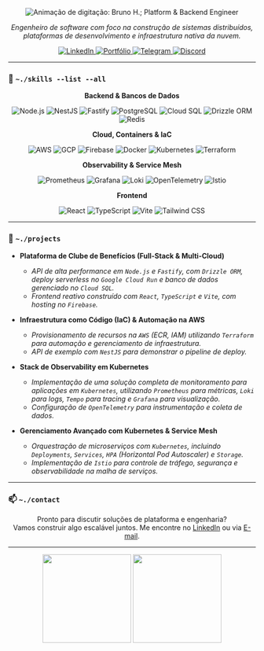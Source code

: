 <p align="center">
  <img src="https://readme-typing-svg.herokuapp.com?font=Space+Mono&size=30&duration=3000&color=00FF7F&center=true&vCenter=true&width=500&lines=Bruno+H.;Platform+%26+Backend+Engineer" alt="Animação de digitação: Bruno H.; Platform & Backend Engineer">
</p>

<p align="center">
  <em>Engenheiro de software com foco na construção de sistemas distribuídos, plataformas de desenvolvimento e infraestrutura nativa da nuvem.</em>
</p>

<p align="center">
  <a href="https://www.linkedin.com/in/bruno-henrq/">
    <img src="https://img.shields.io/badge/LinkedIn-0A66C2?style=for-the-badge&logo=linkedin&logoColor=white" alt="LinkedIn"/>
  </a>
  <a href="https://bhdev.me/">
    <img src="https://img.shields.io/badge/Portfólio-00FF7F?style=for-the-badge&logo=Cloudflare&logoColor=black" alt="Portfólio"/>
  </a>
  <a href="https://t.me/CyberPlank_2077">
    <img src="https://img.shields.io/badge/Telegram-26A5E4?style=for-the-badge&logo=telegram&logoColor=white" alt="Telegram"/>
  </a>
  <a href="https://discord.gg/HK3tHpzQdn">
    <img src="https://img.shields.io/badge/Discord-5865F2?style=for-the-badge&logo=discord&logoColor=white" alt="Discord"/>
  </a>
</p>

---

### 🚀 `~./skills --list --all`

<div align="center">

**Backend & Bancos de Dados**
<p>
  <img src="https://img.shields.io/badge/Node.js-339933?style=for-the-badge&logo=nodedotjs&logoColor=white" alt="Node.js"/>
  <img src="https://img.shields.io/badge/NestJS-E0234E?style=for-the-badge&logo=nestjs&logoColor=white" alt="NestJS"/>
  <img src="https://img.shields.io/badge/Fastify-000000?style=for-the-badge&logo=fastify&logoColor=white" alt="Fastify"/>
  <img src="https://img.shields.io/badge/PostgreSQL-4169E1?style=for-the-badge&logo=postgresql&logoColor=white" alt="PostgreSQL"/>
  <img src="https://img.shields.io/badge/Cloud_SQL-4285F4?style=for-the-badge&logo=google-cloud&logoColor=white" alt="Cloud SQL"/>
  <img src="https://img.shields.io/badge/Drizzle_ORM-C5F74F?style=for-the-badge&logo=drizzle&logoColor=black" alt="Drizzle ORM"/>
  <img src="https://img.shields.io/badge/Redis-DC382D?style=for-the-badge&logo=redis&logoColor=white" alt="Redis"/>
</p>

**Cloud, Containers & IaC**
<p>
  <img src="https://img.shields.io/badge/AWS-232F3E?style=for-the-badge&logo=amazon-aws&logoColor=white" alt="AWS"/>
  <img src="https://img.shields.io/badge/Google_Cloud-4285F4?style=for-the-badge&logo=google-cloud&logoColor=white" alt="GCP"/>
  <img src="https://img.shields.io/badge/Firebase-FFCA28?style=for-the-badge&logo=firebase&logoColor=black" alt="Firebase"/>
  <img src="https://img.shields.io/badge/Docker-2496ED?style=for-the-badge&logo=docker&logoColor=white" alt="Docker"/>
  <img src="https://img.shields.io/badge/Kubernetes-326CE5?style=for-the-badge&logo=kubernetes&logoColor=white" alt="Kubernetes"/>
  <img src="https://img.shields.io/badge/Terraform-7B42BC?style=for-the-badge&logo=terraform&logoColor=white" alt="Terraform"/>
</p>

**Observability & Service Mesh**
<p>
  <img src="https://img.shields.io/badge/Prometheus-E6522C?style=for-the-badge&logo=prometheus&logoColor=white" alt="Prometheus"/>
  <img src="https://img.shields.io/badge/Grafana-F46800?style=for-the-badge&logo=grafana&logoColor=white" alt="Grafana"/>
  <img src="https://img.shields.io/badge/Loki-F29E1A?style=for-the-badge&logo=grafana&logoColor=white" alt="Loki"/>
  <img src="https://img.shields.io/badge/OpenTelemetry-000000?style=for-the-badge&logo=opentelemetry&logoColor=white" alt="OpenTelemetry"/>
  <img src="https://img.shields.io/badge/Istio-466BB0?style=for-the-badge&logo=istio&logoColor=white" alt="Istio"/>
</p>

**Frontend**
<p>
  <img src="https://img.shields.io/badge/React-61DAFB?style=for-the-badge&logo=react&logoColor=black" alt="React"/>
  <img src="https://img.shields.io/badge/TypeScript-3178C6?style=for-the-badge&logo=typescript&logoColor=white" alt="TypeScript"/>
  <img src="https://img.shields.io/badge/Vite-646CFF?style=for-the-badge&logo=vite&logoColor=white" alt="Vite"/>
  <img src="https://img.shields.io/badge/Tailwind_CSS-38B2AC?style=for-the-badge&logo=tailwind-css&logoColor=white" alt="Tailwind CSS"/>
</p>

</div>

---

### 📂 `~./projects`

-   **Plataforma de Clube de Benefícios (Full-Stack & Multi-Cloud)**
    -   *API de alta performance em `Node.js` e `Fastify`, com `Drizzle ORM`, deploy serverless no `Google Cloud Run` e banco de dados gerenciado no `Cloud SQL`.*
    -   *Frontend reativo construído com `React`, `TypeScript` e `Vite`, com hosting no `Firebase`.*

-   **Infraestrutura como Código (IaC) & Automação na AWS**
    -   *Provisionamento de recursos na `AWS` (ECR, IAM) utilizando `Terraform` para automação e gerenciamento de infraestrutura.*
    -   *API de exemplo com `NestJS` para demonstrar o pipeline de deploy.*

-   **Stack de Observability em Kubernetes**
    -   *Implementação de uma solução completa de monitoramento para aplicações em `Kubernetes`, utilizando `Prometheus` para métricas, `Loki` para logs, `Tempo` para tracing e `Grafana` para visualização.*
    -   *Configuração de `OpenTelemetry` para instrumentação e coleta de dados.*

-   **Gerenciamento Avançado com Kubernetes & Service Mesh**
    -   *Orquestração de microserviços com `Kubernetes`, incluindo `Deployments`, `Services`, `HPA` (Horizontal Pod Autoscaler) e `Storage`.*
    -   *Implementação de `Istio` para controle de tráfego, segurança e observabilidade na malha de serviços.*

---

### 📫 `~./contact`

<p align="center">
  Pronto para discutir soluções de plataforma e engenharia? <br/>
  Vamos construir algo escalável juntos. Me encontre no <a href="https://www.linkedin.com/in/bruno-henrq/">LinkedIn</a> ou via <a href="mailto:bruno1400-@hotmail.com">E-mail</a>.
</p>

---

<p align="center">
  <img src="https://github-readme-stats-ten-pied.vercel.app/api?username=b-hdev&show_icons=true&theme=radical&include_all_commits=true&count_private=true&timestamp=4" height="180">
  <img src="https://github-readme-stats-ten-pied.vercel.app/api/top-langs/?username=b-hdev&layout=compact&langs_count=5&theme=radical&timestamp=4" height="180">
</p>
